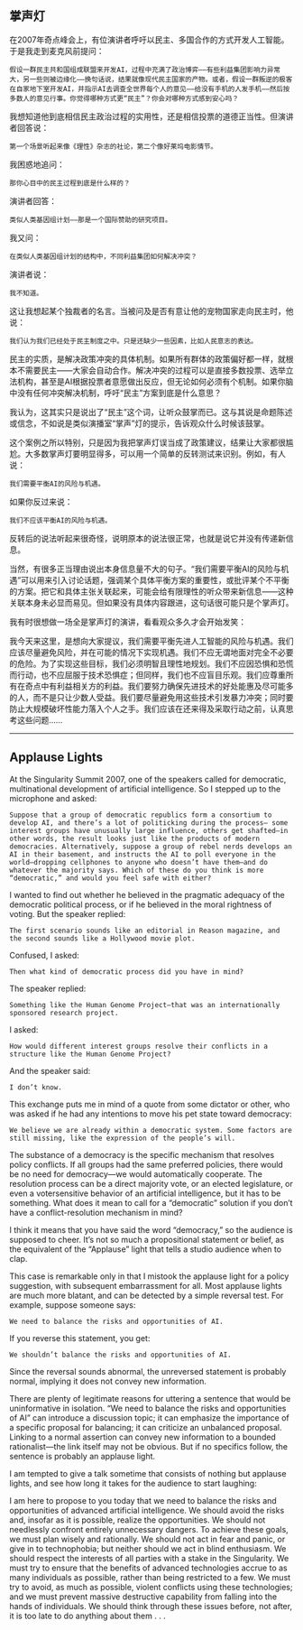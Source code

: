 ## 掌声灯

在2007年奇点峰会上，有位演讲者呼吁以民主、多国合作的方式开发人工智能。于是我走到麦克风前提问：

    假设一群民主共和国组成联盟来开发AI，过程中充满了政治博弈——有些利益集团影响力异常大，另一些则被边缘化——换句话说，结果就像现代民主国家的产物。或者，假设一群叛逆的极客在自家地下室开发AI，并指示AI去调查全世界每个人的意见——给没有手机的人发手机——然后按多数人的意见行事。你觉得哪种方式更“民主”？你会对哪种方式感到安心吗？

我想知道他到底相信民主政治过程的实用性，还是相信投票的道德正当性。但演讲者回答说：

    第一个场景听起来像《理性》杂志的社论，第二个像好莱坞电影情节。

我困惑地追问：

    那你心目中的民主过程到底是什么样的？

演讲者回答：

    类似人类基因组计划——那是一个国际赞助的研究项目。

我又问：

    在类似人类基因组计划的结构中，不同利益集团如何解决冲突？

演讲者说：

    我不知道。

这让我想起某个独裁者的名言。当被问及是否有意让他的宠物国家走向民主时，他说：

    我们认为我们已经处于民主制度之中。只是还缺少一些因素，比如人民意志的表达。

民主的实质，是解决政策冲突的具体机制。如果所有群体的政策偏好都一样，就根本不需要民主——大家会自动合作。解决冲突的过程可以是直接多数投票、选举立法机构，甚至是AI根据投票者意愿做出反应，但无论如何必须有个机制。如果你脑中没有任何冲突解决机制，呼吁“民主”方案到底是什么意思？

我认为，这其实只是说出了“民主”这个词，让听众鼓掌而已。这与其说是命题陈述或信念，不如说是类似演播室“掌声”灯的提示，告诉观众什么时候该鼓掌。

这个案例之所以特别，只是因为我把掌声灯误当成了政策建议，结果让大家都很尴尬。大多数掌声灯要明显得多，可以用一个简单的反转测试来识别。例如，有人说：

    我们需要平衡AI的风险与机遇。

如果你反过来说：

    我们不应该平衡AI的风险与机遇。

反转后的说法听起来很奇怪，说明原本的说法很正常，也就是说它并没有传递新信息。

当然，有很多正当理由说出本身信息量不大的句子。“我们需要平衡AI的风险与机遇”可以用来引入讨论话题，强调某个具体平衡方案的重要性，或批评某个不平衡的方案。把它和具体主张关联起来，可能会给有限理性的听众带来新信息——这种关联本身未必显而易见。但如果没有具体内容跟进，这句话很可能只是个掌声灯。

我有时很想做一场全是掌声灯的演讲，看看观众多久才会开始发笑：

我今天来这里，是想向大家提议，我们需要平衡先进人工智能的风险与机遇。我们应该尽量避免风险，并在可能的情况下实现机遇。我们不应无谓地面对完全不必要的危险。为了实现这些目标，我们必须明智且理性地规划。我们不应因恐惧和恐慌而行动，也不应屈服于技术恐惧症；但同样，我们也不应盲目乐观。我们应尊重所有在奇点中有利益相关方的利益。我们要努力确保先进技术的好处能惠及尽可能多的人，而不是只让少数人受益。我们要尽量避免用这些技术引发暴力冲突；同时要防止大规模破坏性能力落入个人之手。我们应该在还来得及采取行动之前，认真思考这些问题……

---

## Applause Lights

At the Singularity Summit 2007, one of the speakers called for democratic, multinational development of artificial intelligence. So I stepped up to the microphone and asked:

	Suppose that a group of democratic republics form a consortium to develop AI, and there’s a lot of politicking during the process— some interest groups have unusually large influence, others get shafted—in other words, the result looks just like the products of modern democracies. Alternatively, suppose a group of rebel nerds develops an AI in their basement, and instructs the AI to poll everyone in the world—dropping cellphones to anyone who doesn’t have them—and do whatever the majority says. Which of these do you think is more “democratic,” and would you feel safe with either?

I wanted to find out whether he believed in the pragmatic adequacy of the democratic political process, or if he believed in the moral rightness of voting. But the speaker replied:
	
	The first scenario sounds like an editorial in Reason magazine, and the second sounds like a Hollywood movie plot.

Confused, I asked:
	
	Then what kind of democratic process did you have in mind?

The speaker replied:

	Something like the Human Genome Project—that was an internationally sponsored research project.

I asked:
	
	How would different interest groups resolve their conflicts in a structure like the Human Genome Project?

And the speaker said:

	I don’t know.

This exchange puts me in mind of a quote from some dictator or other, who was asked if he had any intentions to move his pet state toward democracy:

	We believe we are already within a democratic system. Some factors are still missing, like the expression of the people’s will.

The substance of a democracy is the specific mechanism that resolves policy conflicts. If all groups had the same preferred policies, there would be no need for democracy—we would automatically cooperate. The resolution process can be a direct majority vote, or an elected legislature, or even a votersensitive behavior of an artificial intelligence, but it has to be something. What does it mean to call for a “democratic” solution if you don’t have a conflict-resolution mechanism in mind?

I think it means that you have said the word “democracy,” so the audience is supposed to cheer. It’s not so much a propositional statement or belief, as the equivalent of the “Applause” light that tells a studio audience when to clap.

This case is remarkable only in that I mistook the applause light for a policy suggestion, with subsequent embarrassment for all. Most applause lights are much more blatant, and can be detected by a simple reversal test. For example, suppose someone says:

	We need to balance the risks and opportunities of AI.

If you reverse this statement, you get:

	We shouldn’t balance the risks and opportunities of AI.

Since the reversal sounds abnormal, the unreversed statement is probably normal, implying it does not convey new information.

There are plenty of legitimate reasons for uttering a sentence that would be uninformative in isolation. “We need to balance the risks and opportunities of AI” can introduce a discussion topic; it can emphasize the importance of a specific proposal for balancing; it can criticize an unbalanced proposal. Linking to a normal assertion can convey new information to a bounded rationalist—the link itself may not be obvious. But if no specifics follow, the sentence is probably an applause light.

I am tempted to give a talk sometime that consists of nothing but applause lights, and see how long it takes for the audience to start laughing:

I am here to propose to you today that we need to balance the risks and opportunities of advanced artificial intelligence. We should avoid the risks and, insofar as it is possible, realize the opportunities. We should not needlessly confront entirely unnecessary dangers. To achieve these goals, we must plan wisely and rationally. We should not act in fear and panic, or give in to technophobia; but neither should we act in blind enthusiasm. We should respect the interests of all parties with a stake in the Singularity. We must try to ensure that the benefits of advanced technologies accrue to as many individuals as possible, rather than being restricted to a few. We must try to avoid, as much as possible, violent conflicts using these technologies; and we must prevent massive destructive capability from falling into the hands of individuals. We should think through these issues before, not after, it is too late to do anything about them . . .